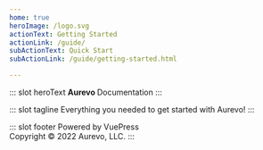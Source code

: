 ```yaml
---
home: true
heroImage: /logo.svg
actionText: Getting Started
actionLink: /guide/
subActionText: Quick Start
subActionLink: /guide/getting-started.html

---
```


::: slot heroText
<b class="gradient">Aurevo </b>Documentation
:::

::: slot tagline
Everything you needed to get started with Aurevo!
:::

::: slot footer
Powered by VuePress
<br>
Copyright © 2022 Aurevo, LLC.
:::
